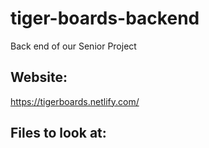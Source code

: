 # tiger-boards-backend
Back end of our Senior Project

## Website: 
https://tigerboards.netlify.com/

## Files to look at: 
